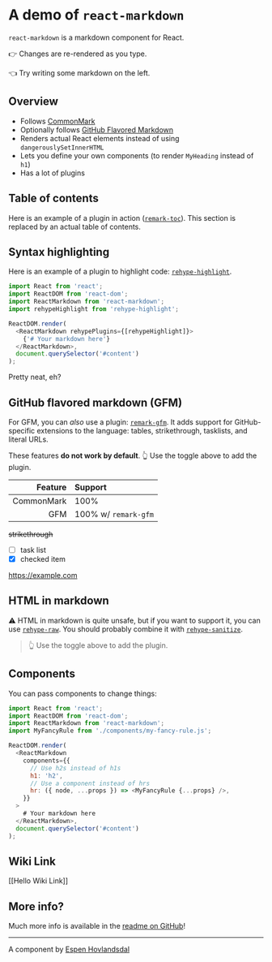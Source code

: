 # A demo of `react-markdown`

`react-markdown` is a markdown component for React.

👉 Changes are re-rendered as you type.

👈 Try writing some markdown on the left.

## Overview

- Follows [CommonMark](https://commonmark.org)
- Optionally follows [GitHub Flavored Markdown](https://github.github.com/gfm/)
- Renders actual React elements instead of using `dangerouslySetInnerHTML`
- Lets you define your own components (to render `MyHeading` instead of `h1`)
- Has a lot of plugins

## Table of contents

Here is an example of a plugin in action
([`remark-toc`](https://github.com/remarkjs/remark-toc)).
This section is replaced by an actual table of contents.

## Syntax highlighting

Here is an example of a plugin to highlight code:
[`rehype-highlight`](https://github.com/rehypejs/rehype-highlight).

```js
import React from 'react';
import ReactDOM from 'react-dom';
import ReactMarkdown from 'react-markdown';
import rehypeHighlight from 'rehype-highlight';

ReactDOM.render(
  <ReactMarkdown rehypePlugins={[rehypeHighlight]}>
    {'# Your markdown here'}
  </ReactMarkdown>,
  document.querySelector('#content')
);
```

Pretty neat, eh?

## GitHub flavored markdown (GFM)

For GFM, you can _also_ use a plugin:
[`remark-gfm`](https://github.com/remarkjs/react-markdown#use).
It adds support for GitHub-specific extensions to the language:
tables, strikethrough, tasklists, and literal URLs.

These features **do not work by default**.
👆 Use the toggle above to add the plugin.

|    Feature | Support              |
| ---------: | :------------------- |
| CommonMark | 100%                 |
|        GFM | 100% w/ `remark-gfm` |

~~strikethrough~~

- [ ] task list
- [x] checked item

https://example.com

## HTML in markdown

⚠️ HTML in markdown is quite unsafe, but if you want to support it, you can
use [`rehype-raw`](https://github.com/rehypejs/rehype-raw).
You should probably combine it with
[`rehype-sanitize`](https://github.com/rehypejs/rehype-sanitize).

<blockquote>
  👆 Use the toggle above to add the plugin.
</blockquote>

## Components

You can pass components to change things:

```js
import React from 'react';
import ReactDOM from 'react-dom';
import ReactMarkdown from 'react-markdown';
import MyFancyRule from './components/my-fancy-rule.js';

ReactDOM.render(
  <ReactMarkdown
    components={{
      // Use h2s instead of h1s
      h1: 'h2',
      // Use a component instead of hrs
      hr: ({ node, ...props }) => <MyFancyRule {...props} />,
    }}
  >
    # Your markdown here
  </ReactMarkdown>,
  document.querySelector('#content')
);
```

## Wiki Link

[[Hello Wiki Link]]

## More info?

Much more info is available in the
[readme on GitHub](https://github.com/remarkjs/react-markdown)!

---

A component by [Espen Hovlandsdal](https://espen.codes/)
